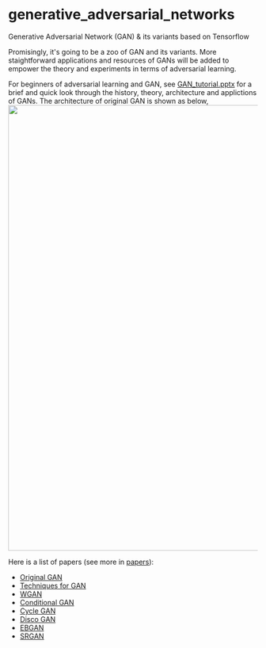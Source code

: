 # generative_adversarial_networks
Generative Adversarial Network (GAN) &amp; its variants based on Tensorflow

Promisingly, it's going to be a zoo of GAN and its variants. More staightforward applications and resources of GANs will be added to empower the theory and experiments in terms of adversarial learning.

For beginners of adversarial learning and GAN, see [GAN_tutorial.pptx](GAN_tutorial.pptx) for a brief and quick look through the history, theory, architecture and applictions of GANs. The architecture of original GAN is shown as below,
<img src="imgs/GAN_architeture.jpg" width="900px"/>

Here is a list of papers (see more in [papers](papers)):
* [Original GAN](papers/GAN.pdf)
* [Techniques for GAN](papers/Improved_Techniques_for_Training_GANs.pdf)
* [WGAN](papers/Wasserstein_GAN.pdf)
* [Conditional GAN](papers/conditional_GAN.pdf)
* [Cycle GAN](papers/cycle_GAN.pdf)
* [Disco GAN](papers/Disco_GAN.pdf)
* [EBGAN](papers/EBGAN.pdf)
* [SRGAN](papers/Photo-Realistic_Single_Image_Super-Resolution_Using_a_Generative_Adversarial_Network.pdf)

